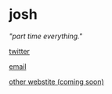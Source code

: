 # josh

*"part time everything."*

[twitter](https://twitter.com/_joshi3)

[email](mailto:josh@cardnial.com)

[other webstite (coming soon)](https://josh.cardnial.com)

